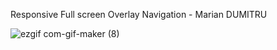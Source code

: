 Responsive Full screen Overlay Navigation - Marian DUMITRU

![ezgif com-gif-maker (8)](https://user-images.githubusercontent.com/97748602/181794775-79db0988-f872-46d4-9257-0fbaad35d824.gif)
